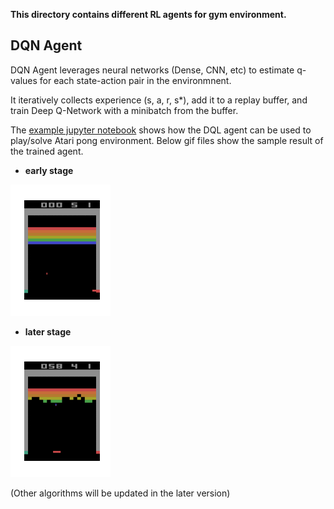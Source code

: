 **This directory contains different RL agents for gym environment.**

## DQN Agent
DQN Agent leverages neural networks (Dense, CNN, etc) to estimate q-values for each state-action pair in the environmnent.

It iteratively collects experience (s, a, r, s*), add it to a replay buffer, and train Deep Q-Network with a minibatch from the buffer. 

The [example jupyter notebook](../rl_example.ipynb) shows how the DQL agent can be used to play/solve Atari pong environment.
Below gif files show the sample result of the trained agent.

- **early stage**

![alt text](../viz/dqn_early.gif)

- **later stage**

![alt text](../viz/dqn_later.gif)

(Other algorithms will be updated in the later version)
